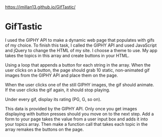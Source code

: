 https://jmillan13.github.io/GifTastic/

# GifTastic

I used the GIPHY API to make a dynamic web page that populates with gifs of my choice. To finish this task, I called the GIPHY API and used JavaScript and jQuery to change the HTML of my site.
I choose a theme to use.
My app takes the topics in this array and create buttons in your HTML.

Using a loop that appends a button for each string in the array.
When the user clicks on a button, the page should grab 10 static, non-animated gif images from the GIPHY API and place them on the page.

When the user clicks one of the still GIPHY images, the gif should animate. If the user clicks the gif again, it should stop playing.

Under every gif, display its rating (PG, G, so on).

This data is provided by the GIPHY API.
Only once you get images displaying with button presses should you move on to the next step.
Add a form to your page takes the value from a user input box and adds it into your topics array. Then make a function call that takes each topic in the array remakes the buttons on the page.

